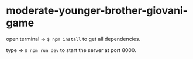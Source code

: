 # moderate-younger-brother-giovani-game
open terminal ->
```$ npm install```
to get all dependencies.

type ->
```$ npm run dev```
to start the server at port 8000.
